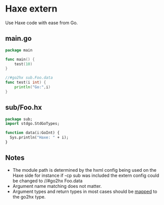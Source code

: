 # Haxe extern

Use Haxe code with ease from Go.

## main.go
```go
package main

func main() {
    test(10)
}

//#go2hx sub.Foo.data
func test(i int) {
    println("Go:",i)
}
```
## sub/Foo.hx
```haxe
package sub;
import stdgo.StdGoTypes;

function data(i:GoInt) {
  Sys.println("Haxe: " + i);
}
```

## Notes
* The module path is determined by the hxml config being used on the Haxe side for instance if -cp sub was included the extern config could be changed to //#go2hx Foo.data
* Argument name matching does not matter.
* Argument types and return types in most cases should be [mapped](./types.html) to the go2hx type.